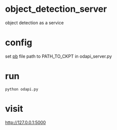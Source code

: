 # object_detection_server
object detection as a service



# config
set <a href='https://github.com/tensorflow/models/blob/master/research/object_detection/g3doc/exporting_models.md' target='_blan' >pb</a> file path to PATH_TO_CKPT in odapi_server.py
 
 
# run 
```
python odapi.py
```


# visit
http://127.0.0.1:5000
